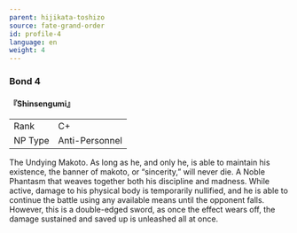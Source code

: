 ```yaml
---
parent: hijikata-toshizo
source: fate-grand-order
id: profile-4
language: en
weight: 4
---
```


### Bond 4

#### 『Shinsengumi』

<table>
  <tr><td>Rank</td><td>C+</td></tr>
  <tr><td>NP Type</td><td>Anti-Personnel</td></tr>
</table>

The Undying Makoto.
As long as he, and only he, is able to maintain his existence, the banner of makoto, or “sincerity,” will never die. A Noble Phantasm that weaves together both his discipline and madness.
While active, damage to his physical body is temporarily nullified, and he is able to continue the battle using any available means until the opponent falls. However, this is a double-edged sword, as once the effect wears off, the damage sustained and saved up is unleashed all at once.
